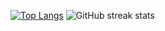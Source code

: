 [![Top Langs](https://github-readme-stats.vercel.app/api/top-langs/?username=anuraghazra&layout=compact&theme=tokyonight&show_icons=true)](https://github.com/anuraghazra/github-readme-stats)
![GitHub streak stats](https://github-readme-streak-stats.herokuapp.com/?user=RatulHasan8)  

